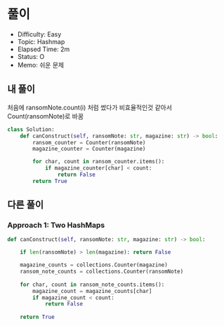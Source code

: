 # 풀이
- Difficulty:  Easy
- Topic:  Hashmap
- Elapsed Time:  2m
- Status:  O
- Memo: 쉬운 문제

## 내 풀이
처음에 ransomNote.count(i) 처럼 썼다가 비효율적인것 같아서 Count(ransomNote)로 바꿈
```py
class Solution:
    def canConstruct(self, ransomNote: str, magazine: str) -> bool:
        ransom_counter = Counter(ransomNote)
        magazine_counter = Counter(magazine)

        for char, count in ransom_counter.items():
            if magazine_counter[char] < count:
                return False
        return True


```

## 다른 풀이
### Approach 1: Two HashMaps
```py
def canConstruct(self, ransomNote: str, magazine: str) -> bool:

    if len(ransomNote) > len(magazine): return False

    magazine_counts = collections.Counter(magazine)
    ransom_note_counts = collections.Counter(ransomNote)
    
    for char, count in ransom_note_counts.items():
        magazine_count = magazine_counts[char]
        if magazine_count < count:
            return False
            
    return True
```
